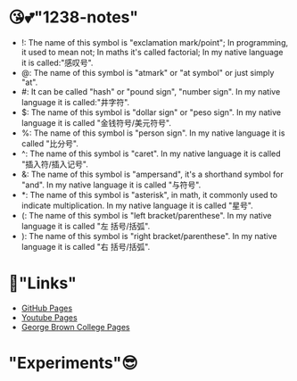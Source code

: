 # 😘💕"1238-notes"
- !: The name of this symbol is "exclamation mark/point"; In programming, it used to mean not; In maths it's called factorial; In my native language it is called:"感叹号".
- @: The name of this symbol is "atmark" or "at symbol" or just simply "at".
- \#: It can be called "hash" or "pound sign", "number sign". In my native language it is called:"井字符".
- $: The name of this symbol is "dollar sign" or "peso sign". In my native language it is called "金钱符号/美元符号".
- %: The name of this symbol is "person sign". In my native language it is called "比分号".
- ^: The name of this symbol is "caret". In my native language it is called "插入符/插入记号".
- &: The name of this symbol is "ampersand", it's a shorthand symbol for "and". In my native language it is called "与符号".
- \*: The name of this symbol is "asterisk", in math, it commonly used to indicate multiplication. In my native language it is called "星号".
- (: The name of this symbol is "left bracket/parenthese". In my native language it is called "左 括号/括弧".
- ): The name of this symbol is "right bracket/parenthese". In my native language it is called "右 括号/括弧".
# 🔗"Links"
* [GitHub Pages](https://pages.github.com/)
* [Youtube Pages](https://www.youtube.com/)
* [George Brown College Pages](https://www.georgebrown.ca/)
# "Experiments"😎
